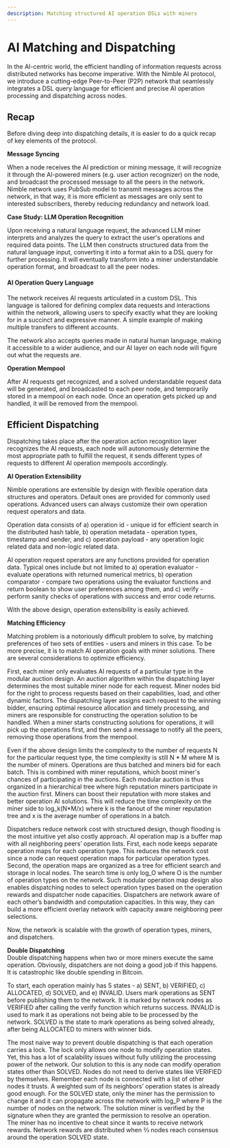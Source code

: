 ```yaml
---
description: Matching structured AI operation DSLs with miners
---
```


# AI Matching and Dispatching

In the AI-centric world, the efficient handling of information requests across distributed networks has become imperative. With the Nimble AI protocol, we introduce a cutting-edge Peer-to-Peer (P2P) network that seamlessly integrates a DSL query language for efficient and precise AI operation processing and dispatching across nodes.

## Recap

Before diving deep into dispatching details, it is easier to do a quick recap of key elements of the protocol.

**Message Syncing**

When a node receives the AI prediction or mining message, it will recognize it through the AI-powered miners (e.g. user action recognizer) on the node, and broadcast the processed message to all the peers in the network. Nimble network uses PubSub model to transmit messages across the network, in that way, it is more efficient as messages are only sent to interested subscribers, thereby reducing redundancy and network load.

**Case Study: LLM Operation Recognition**

Upon receiving a natural language request, the advanced LLM miner interprets and analyzes the query to extract the user's operations and required data points. The LLM then constructs structured data from the natural language input, converting it into a format akin to a DSL query for further processing. It will eventually transform into a miner understandable operation format, and broadcast to all the peer nodes.

#### **AI Operation Query Language**

The network receives AI requests articulated in a custom DSL. This language is tailored for defining complex data requests and interactions within the network, allowing users to specify exactly what they are looking for in a succinct and expressive manner. A simple example of making multiple transfers to different accounts.

The network also accepts queries made in natural human language, making it accessible to a wider audience, and our AI layer on each node will figure out what the requests are.

**Operation Mempool**

After AI requests get recognized, and a solved understandable request data will be generated, and broadcasted to each peer node, and temporarily stored in a mempool on each node. Once an operation gets picked up and handled, it will be removed from the mempool.

## Efficient Dispatching

Dispatching takes place after the operation action recognition layer recognizes the AI requests, each node will autonomously determine the most appropriate path to fulfill the request, it sends different types of requests to different AI operation mempools accordingly.&#x20;

**AI Operation Extensibility**

Nimble operations are extensible by design with flexible operation data structures and operators. Default ones are provided for commonly used operations. Advanced users can always customize their own operation request operators and data.

Operation data consists of a) operation id - unique id for efficient search in the distributed hash table, b) operation metadata - operation types, timestamp and sender, and c) operation payload - any operation logic related data and non-logic related data.

AI operation request operators are any functions provided for operation data. Typical ones include but not limited to a) operation evaluator - evaluate operations with returned numerical metrics, b) operation comparator - compare two operations using the evaluator functions and return boolean to show user preferences among them, and c) verify - perform sanity checks of operations with success and error code returns.

With the above design, operation extensibility is easily achieved.

**Matching Efficiency**

Matching problem is a notoriously difficult problem to solve, by matching preferences of two sets of entities - users and miners in this case. To be more precise, it is to match AI operation goals with miner solutions. There are several considerations to optimize efficiency.

First, each miner only evaluates AI requests of a particular type in the modular auction design. An auction algorithm within the dispatching layer determines the most suitable miner node for each request. Miner nodes bid for the right to process requests based on their capabilities, load, and other dynamic factors. The dispatching layer assigns each request to the winning bidder, ensuring optimal resource allocation and timely processing, and miners are responsible for constructing the operation solution to be handled. When a miner starts constructing solutions for operations, it will pick up the operations first, and then send a message to notify all the peers, removing those operations from the mempool.

Even if the above design limits the complexity to the number of requests N for the particular request type, the time complexity is still N \* M where M is the number of miners. Operations are thus batched and miners bid for each batch. This is combined with miner reputations, which boost miner's chances of participating in the auctions. Each modular auction is thus organized in a hierarchical tree where high reputation miners participate in the auction first. Miners can boost their reputation with more stakes and better operation AI solutions. This will reduce the time complexity on the miner side to log\_k(N\*M/x) where k is the fanout of the miner reputation tree and x is the average number of operations in a batch.

Dispatchers reduce network cost with structured design, though flooding is the most intuitive yet also costly approach. AI operation map is a buffer map with all neighboring peers’ operation lists. First, each node keeps separate operation maps for each operation type. This reduces the network cost since a node can request operation maps for particular operation types. Second, the operation maps are organized as a tree for efficient search and storage in local nodes. The search time is only log\_O where O is the number of operation types on the network. Such modular operation map design also enables dispatching nodes to select operation types based on the operation rewards and dispatcher node capacities. Dispatchers are network aware of each other’s bandwidth and computation capacities. In this way, they can build a more efficient overlay network with capacity aware neighboring peer selections.

Now, the network is scalable with the growth of operation types, miners, and dispatchers.

**Double Dispatching**\
Double dispatching happens when two or more miners execute the same operation. Obviously, dispatchers are not doing a good job if this happens. It is catastrophic like double spending in Bitcoin.

To start, each operation mainly has 5 states - a) SENT, b) VERIFIED, c) ALLOCATED, d) SOLVED, and e) INVALID. Users mark operations as SENT before publishing them to the network. It is marked by network nodes as VERIFIED after calling the verify function which returns success. INVALID is used to mark it as operations not being able to be processed by the network. SOLVED is the state to mark operations as being solved already, after being ALLOCATED to miners with winner bids.

The most naive way to prevent double dispatching is that each operation carries a lock. The lock only allows one node to modify operation states. Yet, this has a lot of scalability issues without fully utilizing the processing power of the network. Our solution to this is any node can modify operation states other than SOLVED. Nodes do not need to derive states like VERIFIED by themselves. Remember each node is connected with a list of other nodes it trusts. A weighted sum of its neighbors’ operation states is already good enough. For the SOLVED state, only the miner has the permission to change it and it can propagate across the network with log\_P where P is the number of nodes on the network. The solution miner is verified by the signature when they are granted the permission to resolve an operation. The miner has no incentive to cheat since it wants to receive network rewards. Network rewards are distributed when ⅔ nodes reach consensus around the operation SOLVED state.
